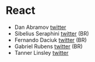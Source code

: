 # React

- Dan Abramov [twitter](https://twitter.com/dan_abramov)
- Sibelius Seraphini [twitter](https://twitter.com/sseraphini) (BR)
- Fernando Daciuk [twitter](https://twitter.com/fdaciuk) (BR)
- Gabriel Rubens [twitter](https://twitter.com/_gabrielrubens) (BR)
- Tanner Linsley [twitter](https://twitter.com/tannerlinsley)